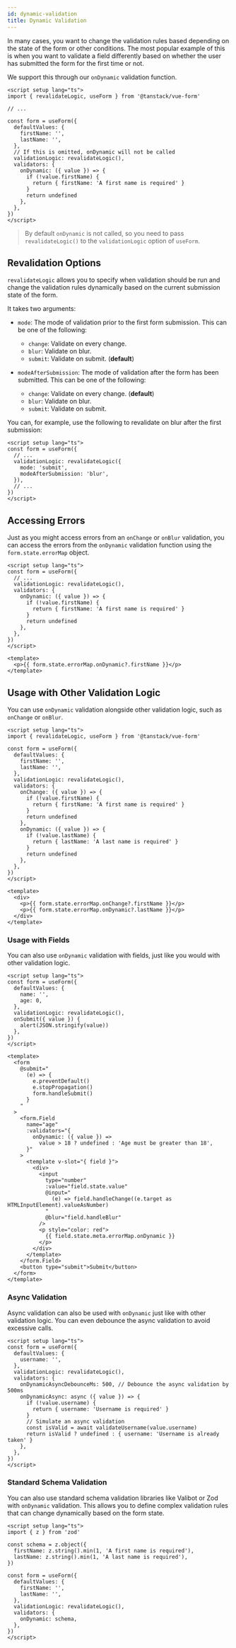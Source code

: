 ```yaml
---
id: dynamic-validation
title: Dynamic Validation
---
```


In many cases, you want to change the validation rules based depending on the state of the form or other conditions. The most popular
example of this is when you want to validate a field differently based on whether the user has submitted the form for the first time or not.

We support this through our `onDynamic` validation function.

```vue
<script setup lang="ts">
import { revalidateLogic, useForm } from '@tanstack/vue-form'

// ...

const form = useForm({
  defaultValues: {
    firstName: '',
    lastName: '',
  },
  // If this is omitted, onDynamic will not be called
  validationLogic: revalidateLogic(),
  validators: {
    onDynamic: ({ value }) => {
      if (!value.firstName) {
        return { firstName: 'A first name is required' }
      }
      return undefined
    },
  },
})
</script>
```

> By default `onDynamic` is not called, so you need to pass `revalidateLogic()` to the `validationLogic` option of `useForm`.

## Revalidation Options

`revalidateLogic` allows you to specify when validation should be run and change the validation rules dynamically based on the current submission state of the form.

It takes two arguments:

- `mode`: The mode of validation prior to the first form submission. This can be one of the following:
  - `change`: Validate on every change.
  - `blur`: Validate on blur.
  - `submit`: Validate on submit. (**default**)

- `modeAfterSubmission`: The mode of validation after the form has been submitted. This can be one of the following:
  - `change`: Validate on every change. (**default**)
  - `blur`: Validate on blur.
  - `submit`: Validate on submit.

You can, for example, use the following to revalidate on blur after the first submission:

```vue
<script setup lang="ts">
const form = useForm({
  // ...
  validationLogic: revalidateLogic({
    mode: 'submit',
    modeAfterSubmission: 'blur',
  }),
  // ...
})
</script>
```

## Accessing Errors

Just as you might access errors from an `onChange` or `onBlur` validation, you can access the errors from the `onDynamic` validation function using the `form.state.errorMap` object.

```vue
<script setup lang="ts">
const form = useForm({
  // ...
  validationLogic: revalidateLogic(),
  validators: {
    onDynamic: ({ value }) => {
      if (!value.firstName) {
        return { firstName: 'A first name is required' }
      }
      return undefined
    },
  },
})
</script>

<template>
  <p>{{ form.state.errorMap.onDynamic?.firstName }}</p>
</template>
```

## Usage with Other Validation Logic

You can use `onDynamic` validation alongside other validation logic, such as `onChange` or `onBlur`.

```vue
<script setup lang="ts">
import { revalidateLogic, useForm } from '@tanstack/vue-form'

const form = useForm({
  defaultValues: {
    firstName: '',
    lastName: '',
  },
  validationLogic: revalidateLogic(),
  validators: {
    onChange: ({ value }) => {
      if (!value.firstName) {
        return { firstName: 'A first name is required' }
      }
      return undefined
    },
    onDynamic: ({ value }) => {
      if (!value.lastName) {
        return { lastName: 'A last name is required' }
      }
      return undefined
    },
  },
})
</script>

<template>
  <div>
    <p>{{ form.state.errorMap.onChange?.firstName }}</p>
    <p>{{ form.state.errorMap.onDynamic?.lastName }}</p>
  </div>
</template>
```

### Usage with Fields

You can also use `onDynamic` validation with fields, just like you would with other validation logic.

```vue
<script setup lang="ts">
const form = useForm({
  defaultValues: {
    name: '',
    age: 0,
  },
  validationLogic: revalidateLogic(),
  onSubmit({ value }) {
    alert(JSON.stringify(value))
  },
})
</script>

<template>
  <form
    @submit="
      (e) => {
        e.preventDefault()
        e.stopPropagation()
        form.handleSubmit()
      }
    "
  >
    <form.Field
      name="age"
      :validators="{
        onDynamic: ({ value }) =>
          value > 18 ? undefined : 'Age must be greater than 18',
      }"
    >
      <template v-slot="{ field }">
        <div>
          <input
            type="number"
            :value="field.state.value"
            @input="
              (e) => field.handleChange((e.target as HTMLInputElement).valueAsNumber)
            "
            @blur="field.handleBlur"
          />
          <p style="color: red">
            {{ field.state.meta.errorMap.onDynamic }}
          </p>
        </div>
      </template>
    </form.Field>
    <button type="submit">Submit</button>
  </form>
</template>
```

### Async Validation

Async validation can also be used with `onDynamic` just like with other validation logic. You can even debounce the async validation to avoid excessive calls.

```vue
<script setup lang="ts">
const form = useForm({
  defaultValues: {
    username: '',
  },
  validationLogic: revalidateLogic(),
  validators: {
    onDynamicAsyncDebounceMs: 500, // Debounce the async validation by 500ms
    onDynamicAsync: async ({ value }) => {
      if (!value.username) {
        return { username: 'Username is required' }
      }
      // Simulate an async validation
      const isValid = await validateUsername(value.username)
      return isValid ? undefined : { username: 'Username is already taken' }
    },
  },
})
</script>
```

### Standard Schema Validation

You can also use standard schema validation libraries like Valibot or Zod with `onDynamic` validation. This allows you to define complex validation rules that can change dynamically based on the form state.

```vue
<script setup lang="ts">
import { z } from 'zod'

const schema = z.object({
  firstName: z.string().min(1, 'A first name is required'),
  lastName: z.string().min(1, 'A last name is required'),
})

const form = useForm({
  defaultValues: {
    firstName: '',
    lastName: '',
  },
  validationLogic: revalidateLogic(),
  validators: {
    onDynamic: schema,
  },
})
</script>
```
